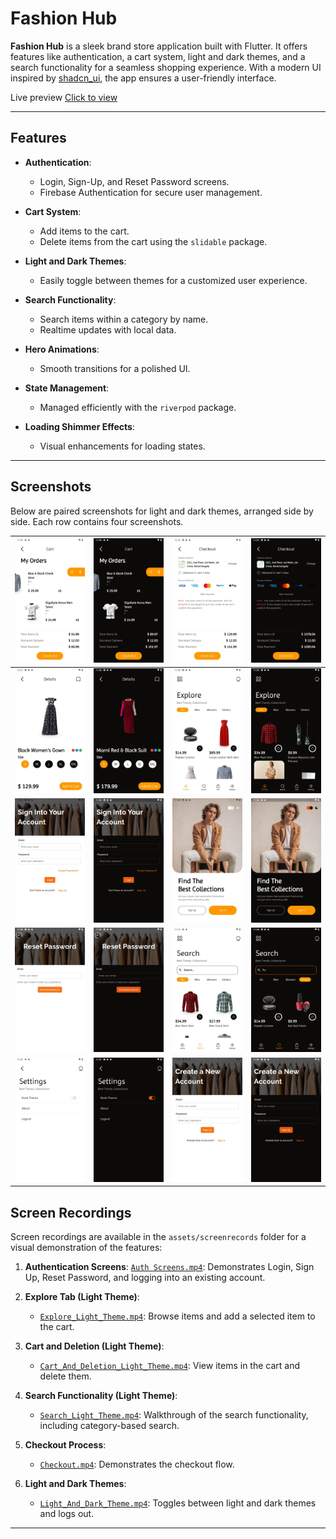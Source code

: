 # Fashion Hub

**Fashion Hub** is a sleek brand store application built with Flutter. It offers features like
authentication, a cart system, light and dark themes, and a search functionality for a seamless
shopping experience. With a modern UI inspired by [shadcn_ui](https://pub.dev/packages/shadcn_ui),
the app ensures a user-friendly interface.

Live preview [Click to view](https://thefashionhub.web.app/)

---

## Features

- **Authentication**:
    - Login, Sign-Up, and Reset Password screens.
    - Firebase Authentication for secure user management.

- **Cart System**:
    - Add items to the cart.
    - Delete items from the cart using the `slidable` package.

- **Light and Dark Themes**:
    - Easily toggle between themes for a customized user experience.

- **Search Functionality**:
    - Search items within a category by name.
    - Realtime updates with local data.

- **Hero Animations**:
    - Smooth transitions for a polished UI.

- **State Management**:
    - Managed efficiently with the `riverpod` package.

- **Loading Shimmer Effects**:
    - Visual enhancements for loading states.

---

## Screenshots

Below are paired screenshots for light and dark themes, arranged side by side. Each row contains
four screenshots.

| ![Cart Light](assets/screenshots/Cart_light.webp)           | ![Cart Dark](assets/screenshots/Cart_Dark.webp)         | ![Checkout Light](assets/screenshots/checkout_light.webp)       | ![Checkout Dark](assets/screenshots/Checkout_dark.webp)     |
|-------------------------------------------------------------|---------------------------------------------------------|-----------------------------------------------------------------|-------------------------------------------------------------|
| ![Details Light](assets/screenshots/Details_light.webp)     | ![Details Dark](assets/screenshots/Details_dark.webp)   | ![Explore Light](assets/screenshots/Explore%20light.webp)       | ![Explore Dark](assets/screenshots/Explore_dark.webp)       |
| ![Login Light](assets/screenshots/Login%20Light.webp)       | ![Login Dark](assets/screenshots/Login_Dark.webp)       | ![Onboarding Light](assets/screenshots/Onboarding%20Light.webp) | ![Onboarding Dark](assets/screenshots/Onboarding_Dark.webp) |
| ![Reset Light](assets/screenshots/Reset%20light.webp)       | ![Reset Dark](assets/screenshots/Reset_Dark.webp)       | ![Search Light](assets/screenshots/Search%20light.webp)         | ![Search Dark](assets/screenshots/Search_dark.webp)         |
| ![Settings Light](assets/screenshots/Settings%20light.webp) | ![Settings Dark](assets/screenshots/Settings_dark.webp) | ![Sign Up Light](assets/screenshots/Sign_Up_light.webp)         | ![Sign Up Dark](assets/screenshots/Sign_Up_dark.webp)       |

## Screen Recordings

Screen recordings are available in the `assets/screenrecords` folder for a visual demonstration of
the features:

1. **Authentication Screens**:
   [`Auth Screens.mp4`](assets/screenrecords/Auth%20Screens.webm): Demonstrates Login, Sign Up,
   Reset Password, and logging into an existing account.

2. **Explore Tab (Light Theme)**:
    - [`Explore_Light_Theme.mp4`](assets/screenrecords/Explore%20Light%20Theme.webm): Browse items
      and
      add a selected
      item to the cart.

3. **Cart and Deletion (Light Theme)**:
    - [`Cart_And_Deletion_Light_Theme.mp4`](assets/screenrecords/Cart%20And%20Deletion%20Light%20Theme.webm):
      View items in the cart and delete them.

4. **Search Functionality (Light Theme)**:
    - [`Search_Light_Theme.mp4`](assets/screenrecords/Search%20Light%20Theme.webm): Walkthrough of
      the
      search functionality, including category-based search.

5. **Checkout Process**:
    - [`Checkout.mp4`](assets/screenrecords/Checkout.webm): Demonstrates the checkout flow.

6. **Light and Dark Themes**:
    - [`Light_And_Dark_Theme.mp4`](assets/screenrecords/Light%20And%20Dark%20Theme.webm): Toggles
      between
      light and dark themes and logs out.

---

